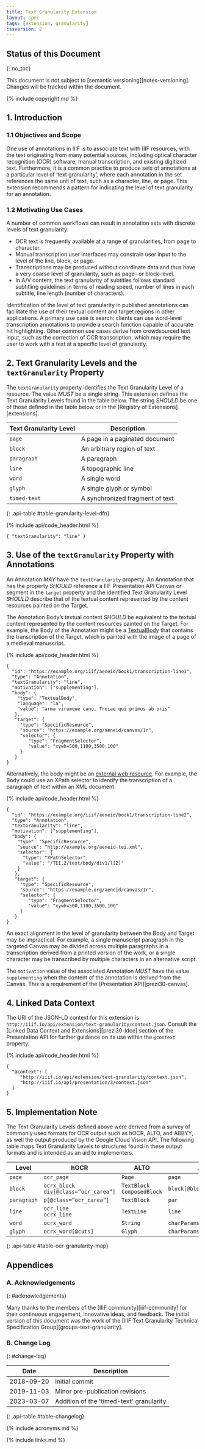 ```yaml
---
title: Text Granularity Extension
layout: spec
tags: [extension, granularity]
cssversion: 2
---
```


## Status of this Document
{:.no_toc}

This document is not subject to [semantic versioning][notes-versioning].
Changes will be tracked within the document.

{% include copyright.md %}


## 1. Introduction

### 1.1 Objectives and Scope

One use of annotations in IIIF is to associate text with IIIF resources, with the text originating from many potential sources, including optical character recognition (OCR) software, manual transcription, and existing digitized text. Furthermore, it is a common practice to produce sets of annotations at a particular level of ‘text granularity’, where each annotation in the set references the same unit of text, such as a character, line, or page. This extension recommends a pattern for indicating the level of text granularity for an annotation.

### 1.2 Motivating Use Cases

A number of common workflows can result in annotation sets with discrete levels of text granularity:

- OCR text is frequently available at a range of granularities, from page to character.
- Manual transcription user interfaces may constrain user input to the level of the line,
block, or page.
- Transcriptions may be produced without coordinate data and thus have a very coarse level of granularity, such as page- or block-level.
- In A/V content, the text granularity of subtitles follows standard subtitling guidelines in terms of reading speed, number of lines in each subtitle, line length (number of characters).

Identification of the level of text granularity in published annotations can facilitate the use of their textual content and target regions in other applications.  A primary use case is search: clients can use word-level transcription annotations to provide a search function capable of accurate hit highlighting.  Other common use cases derive from crowdsourced text input, such as the correction of OCR transcription, which may require the user to work with a text at a specific level of granularity.

## 2. Text Granularity Levels and the `textGranularity` Property

The `textGranularity` property identifies the Text Granularity Level of a resource. The value _MUST_ be a single string. This extension defines the Text Granularity Levels found in the table below. The string _SHOULD_ be one of those defined in the table below or in the [Registry of Extensions][extensions].

| Text Granularity Level       |  Description   |
|------------------------------|-----------------
| `page`                       |  A page in a paginated document  |
| `block`                      |  An arbitrary region of text     |
| `paragraph`                  |  A paragraph                     |
| `line`                       |  A topographic line              |
| `word`                       |  A single word                   |
| `glyph`                      |  A single glyph or symbol        |
| `timed-text`                 |  A synchronized fragment of text |
{: .api-table #table-granularity-level-dfn}

{% include api/code_header.html %}
``` json-doc
{ "textGranularity": "line" }
```

## 3. Use of the `textGranularity` Property with Annotations

An Annotation _MAY_ have the `textGranularity` property. An Annotation that has the property _SHOULD_ reference a IIIF Presentation API Canvas or segment in the `target` property and the identified Text Granularity Level _SHOULD_ describe that of the textual content represented by the content resources painted on the Target.

The Annotation Body’s textual content _SHOULD_ be equivalent to the textual content represented by the content resources painted on the Target. For example, the Body of the Annotation might be a [TextualBody](https://www.w3.org/TR/annotation-model/#embedded-textual-body) that contains the transcription of the Target, which is painted with the image of a page of a medieval manuscript.

{% include api/code_header.html %}
``` json-doc
{
  "id": "https://example.org/iiif/aeneid/book1/transcription-line1",
  "type": "Annotation",
  "textGranularity": "line",
  "motivation": ["supplementing"],
  "body": {
    "type": "TextualBody",
    "language": "la",
    "value": "arma virumque cano, Troiae qui primus ab oris"
   },
   "target": {
     "type": "SpecificResource",
     "source": "https://example.org/aeneid/canvas/1r",
     "selector": {
        "type": "FragmentSelector",
        "value": "xywh=500,1100,3500,100"
     }
   }
}
```
Alternatively, the body might be an [external web resource](https://www.w3.org/TR/annotation-model/#external-web-resources).  For example, the Body could use an XPath selector to identify the transcription of a paragraph of text within an XML document.

{% include api/code_header.html %}
``` json-doc
{
  "id": "https://example.org/iiif/aeneid/book1/transcription-line2",
  "type": "Annotation",
  "textGranularity": "line",
  "motivation": ["supplementing"],
  "body": {
    "type": "SpecificResource",
    "source": "http://example.org/aeneid-tei.xml",
    "selector": {
      "type": "XPathSelector",
      "value": "/TEI.2/text/body/div1/l[2]"
    }
   },
   "target": {
     "type": "SpecificResource",
     "source": "https://example.org/aeneid/canvas/1r",
     "selector": {
        "type": "FragmentSelector",
        "value": "xywh=500,1100,3500,100"
     }
   }
}
```

An exact alignment in the level of granularity between the Body and Target may be impractical. For example, a single manuscript paragraph in the targeted Canvas may be divided across multiple paragraphs in a transcription derived from a printed version of the work, or a single character may be transcribed by multiple characters in an alternative script.

The `motivation` value of the associated Annotation _MUST_ have the value `supplementing` when the content of the annotation is derived from the Canvas.  This is a requirement of the [Presentation API][prezi30-canvas].

## 4. Linked Data Context

The URI of the JSON-LD context for this extension is `http://iiif.io/api/extension/text-granularity/context.json`.  Consult the [Linked Data Context and Extensions][prezi30-ldce] section of the Presentation API for further guidance on its use within the `@context` property.

{% include api/code_header.html %}
``` json-doc
{
  "@context": [
     "http://iiif.io/api/extension/text-granularity/context.json",
     "http://iiif.io/api/presentation/3/context.json"
  ]
}
```

## 5. Implementation Note

The Text Granularity Levels defined above were derived from a survey of commonly used formats for OCR output such as hOCR, ALTO, and ABBYY, as well the output produced by the Google Cloud Vision API. The following table maps Text Granularity Levels to structures found in these output formats and is intended as an aid to implementers.

| Level       | hOCR           | ALTO          | ABBYY               | Google |
|-------------|----------------|---------------|---------------------|--------|
| `page`      | `ocr_page`     | `Page`        | `page`              | `Page` |
| `block`     | `ocrx_block`<br/>`div[@class=”ocr_carea”]` | `TextBlock`<br/>`ComposedBlock`| `block[@blockType="Text"]` | `Block` |
| `paragraph` | `p[@class=”ocr_carea”]` | `TextBlock` | `par` | `Paragraph` |
| `line`      | `ocr_line`<br/>`ocrx_line` | `TextLine` | `line` | - |
| `word`      | `ocrx_word`    | `String`      | `charParams[@wordStart=”1”]` | `Word` |
| `glyph`     | `ocrx_word[@cuts]` | `Glyph`   | `charParams`        | `Symbol` |
{: .api-table #table-ocr-granularity-map}

## Appendices

### A. Acknowledgements
{: #acknowledgements}

Many thanks to the members of the [IIIF community][iiif-community] for their continuous engagement, innovative ideas, and feedback.  The initial version of this document was the work of the [IIIF Text Granularity Technical Specification Group][groups-text-granularity].

### B. Change Log
{: #change-log}

| Date       | Description           |
| ---------- | --------------------- |
| 2018-09-20 | Initial commit        |
| 2019-11-03 | Minor pre-publication revisions      |
| 2023-03-07 | Addition of the 'timed-text' granularity |
{: .api-table #table-changelog}

{% include acronyms.md %}

{% include links.md %}
